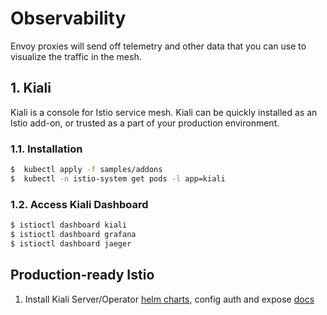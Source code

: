 # Observability
Envoy proxies will send off telemetry and other data that you can use to visualize the traffic in the mesh.

## 1. Kiali
Kiali is a console for Istio service mesh. Kiali can be quickly installed as an Istio add-on, or trusted as a part of your production environment.

### 1.1. Installation
```bash
$  kubectl apply -f samples/addons
$  kubectl -n istio-system get pods -l app=kiali
```

### 1.2. Access Kiali Dashboard
```bash
$ istioctl dashboard kiali
$ istioctl dashboard grafana
$ istioctl dashboard jaeger
```

### 

## Production-ready Istio
1. Install Kiali Server/Operator [helm charts](https://github.com/kiali/helm-charts), config auth and expose [docs](https://kiali.io/docs/configuration/authentication/)

